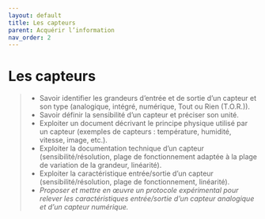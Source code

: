 ```yaml
---
layout: default
title: Les capteurs
parent: Acquérir l’information
nav_order: 2
---
```




# Les capteurs

> - Savoir identifier les grandeurs d’entrée et de sortie d’un capteur et son type (analogique, intégré, numérique, Tout ou Rien (T.O.R.)).
> - Savoir définir la sensibilité d’un capteur et préciser son unité.
> - Exploiter un document décrivant le principe physique utilisé par un capteur (exemples de capteurs : température, humidité, vitesse, image, etc.).
> - Exploiter la documentation technique d’un capteur (sensibilité/résolution, plage de fonctionnement adaptée à la plage de variation de la grandeur, linéarité).
> - Exploiter la caractéristique entrée/sortie d’un capteur (sensibilité/résolution, plage de fonctionnement, linéarité).
> - *Proposer et mettre en œuvre un protocole expérimental pour relever les caractéristiques entrée/sortie d’un capteur analogique et d’un capteur numérique.*


